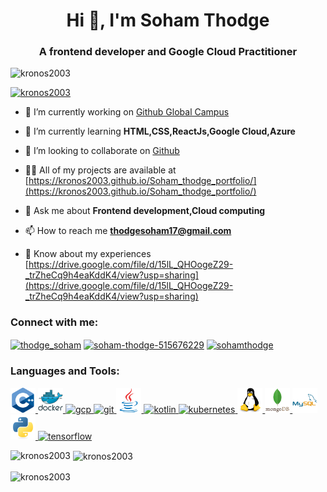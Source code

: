 <h1 align="center">Hi 👋, I'm Soham Thodge</h1>
<h3 align="center">A frontend developer and Google Cloud Practitioner</h3>

<p align="left"> <img src="https://komarev.com/ghpvc/?username=kronos2003&label=Profile%20views&color=0e75b6&style=flat" alt="kronos2003" /> </p>

<p align="left"> <a href="https://github.com/ryo-ma/github-profile-trophy"><img src="https://github-profile-trophy.vercel.app/?username=kronos2003" alt="kronos2003" /></a> </p>

- 🔭 I’m currently working on [Github Global Campus](https://education.github.com/globalcampus/student)

- 🌱 I’m currently learning **HTML,CSS,ReactJs,Google Cloud,Azure**

- 👯 I’m looking to collaborate on [Github](https://github.com/kronos2003)

- 👨‍💻 All of my projects are available at [https://kronos2003.github.io/Soham_thodge_portfolio/](https://kronos2003.github.io/Soham_thodge_portfolio/)

- 💬 Ask me about **Frontend development,Cloud computing**

- 📫 How to reach me **thodgesoham17@gmail.com**

- 📄 Know about my experiences [https://drive.google.com/file/d/15lL_QHOogeZ29-_trZheCq9h4eaKddK4/view?usp=sharing](https://drive.google.com/file/d/15lL_QHOogeZ29-_trZheCq9h4eaKddK4/view?usp=sharing)

<h3 align="left">Connect with me:</h3>
<p align="left">
<a href="https://twitter.com/thodge_soham" target="blank"><img align="center" src="https://raw.githubusercontent.com/rahuldkjain/github-profile-readme-generator/master/src/images/icons/Social/twitter.svg" alt="thodge_soham" height="30" width="40" /></a>
<a href="https://linkedin.com/in/soham-thodge-515676229" target="blank"><img align="center" src="https://raw.githubusercontent.com/rahuldkjain/github-profile-readme-generator/master/src/images/icons/Social/linked-in-alt.svg" alt="soham-thodge-515676229" height="30" width="40" /></a>
<a href="https://www.codechef.com/users/sohamthodge" target="blank"><img align="center" src="https://cdn.jsdelivr.net/npm/simple-icons@3.1.0/icons/codechef.svg" alt="sohamthodge" height="30" width="40" /></a>
</p>

<h3 align="left">Languages and Tools:</h3>
<p align="left"> <a href="https://www.w3schools.com/cpp/" target="_blank" rel="noreferrer"> <img src="https://raw.githubusercontent.com/devicons/devicon/master/icons/cplusplus/cplusplus-original.svg" alt="cplusplus" width="40" height="40"/> </a> <a href="https://www.docker.com/" target="_blank" rel="noreferrer"> <img src="https://raw.githubusercontent.com/devicons/devicon/master/icons/docker/docker-original-wordmark.svg" alt="docker" width="40" height="40"/> </a> <a href="https://cloud.google.com" target="_blank" rel="noreferrer"> <img src="https://www.vectorlogo.zone/logos/google_cloud/google_cloud-icon.svg" alt="gcp" width="40" height="40"/> </a> <a href="https://git-scm.com/" target="_blank" rel="noreferrer"> <img src="https://www.vectorlogo.zone/logos/git-scm/git-scm-icon.svg" alt="git" width="40" height="40"/> </a> <a href="https://www.java.com" target="_blank" rel="noreferrer"> <img src="https://raw.githubusercontent.com/devicons/devicon/master/icons/java/java-original.svg" alt="java" width="40" height="40"/> </a> <a href="https://kotlinlang.org" target="_blank" rel="noreferrer"> <img src="https://www.vectorlogo.zone/logos/kotlinlang/kotlinlang-icon.svg" alt="kotlin" width="40" height="40"/> </a> <a href="https://kubernetes.io" target="_blank" rel="noreferrer"> <img src="https://www.vectorlogo.zone/logos/kubernetes/kubernetes-icon.svg" alt="kubernetes" width="40" height="40"/> </a> <a href="https://www.linux.org/" target="_blank" rel="noreferrer"> <img src="https://raw.githubusercontent.com/devicons/devicon/master/icons/linux/linux-original.svg" alt="linux" width="40" height="40"/> </a> <a href="https://www.mongodb.com/" target="_blank" rel="noreferrer"> <img src="https://raw.githubusercontent.com/devicons/devicon/master/icons/mongodb/mongodb-original-wordmark.svg" alt="mongodb" width="40" height="40"/> </a> <a href="https://www.mysql.com/" target="_blank" rel="noreferrer"> <img src="https://raw.githubusercontent.com/devicons/devicon/master/icons/mysql/mysql-original-wordmark.svg" alt="mysql" width="40" height="40"/> </a> <a href="https://www.python.org" target="_blank" rel="noreferrer"> <img src="https://raw.githubusercontent.com/devicons/devicon/master/icons/python/python-original.svg" alt="python" width="40" height="40"/> </a> <a href="https://www.tensorflow.org" target="_blank" rel="noreferrer"> <img src="https://www.vectorlogo.zone/logos/tensorflow/tensorflow-icon.svg" alt="tensorflow" width="40" height="40"/> </a> </p>

<p><img align="left" src="https://github-readme-stats.vercel.app/api/top-langs?username=kronos2003&show_icons=true&locale=en&layout=compact" alt="kronos2003" /></p>

<p>&nbsp;<img align="center" src="https://github-readme-stats.vercel.app/api?username=kronos2003&show_icons=true&locale=en" alt="kronos2003" /></p>

<p><img align="center" src="https://github-readme-streak-stats.herokuapp.com/?user=kronos2003&" alt="kronos2003" /></p>

